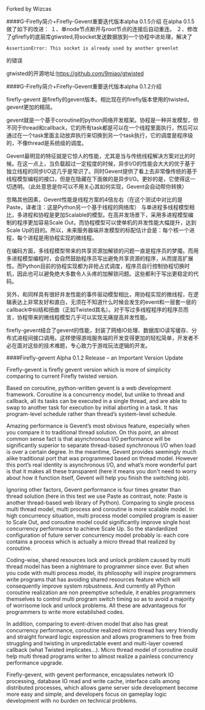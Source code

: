 Forked by Wizcas

####G-Firefly简介+Firefly-Gevent重要迭代版本alpha 0.1.5介绍
在alpha 0.1.5做了如下的改进：
１、单node节点断开与root节点的连接后自动重连。
２、修改了gfirefly的底层库gtiwsted,将socket发送数据放到一个协程中进处理，解决了

    AssertionError: This socket is already used by another greenlet

的错误

gtwisted的开源地址:https://github.com/9miao/gtwisted

####G-Firefly简介+Firefly-Gevent重要迭代版本alpha 0.1.2介绍


firefly-gevent 是firefly的gevent版本。相比现在的firefly版本使用的twisted，gevent更加的精简。<br/>

gevent就是一个基于coroutine的python网络开发框架。协程是一种并发模型，但不同于thread和callback，它的所有task都是可以在一个线程里面执行，然后可以通过在一个task里面主动放弃执行来切换到另一个task执行，它的调度是程序级的，不像thread是系统级的调度。<br/>

Gevent最明显的特征就是它惊人的性能，尤其是当与传统线程解决方案对比的时候。在这一点上，当负载超过一定程度的时候，异步I/O的性能会大大的优于基于独立线程的同步I/O这几乎是常识了。同时Gevent提供了看上去非常像传统的基于线程模型编程的接口，但是在隐藏在下面做的是异步I/O。更妙的是，它使得这一切透明。（此处意思是你可以不用关心其如何实现，Gevent会自动帮你转换）<br/>

忽略其他因素，Gevent性能是线程方案的4倍左右（在这个测试中对比的是Paste，译者注：这是Python另一个基于线程的网络库）
与单进程多线程模型相比，多进程和协程是更加Scalable的模型。在高并发场景下，采用多进程模型编制的程序更加容易Scale Out，而协程模型可以使单机的并发性能大幅提升，达到Scale Up的目的。所以，未来服务器端并发模型的标配估计会是：每个核一个进程，每个进程是用协程实现的微线程。<br/>

在编码方面，多线程模型带来的共享资源加解锁的问题一直是程序员的梦魇。而用多进程模型编程时，会自然鼓励程序员写出避免共享资源的程序，从而提高扩展性。而Python目前的协程实现都为非抢占式调度，程序员自行控制协程切换时机，因此也可以避免绝大多数令人头疼的加解锁问题。这些都利于写出更稳定的代码。<br/>

另外，和同样具有很好并发性能的事件驱动模型相比，用协程实现的微线程，在逻辑表达上非常友好和直白，无须在不知道什么时候会发生的event和一层套一层的callback中纠结和扭曲（正如Twisted其名）。对于写过多线程程序的程序员而言，协程带来的微线程模型几乎可以实现无痛提高并发性能。<br/>

firefly-gevent结合了gevent的性能，封装了网络IO处理、数据库IO读写缓存、分布式进程间接口调用。这样使得游戏服务端的开发变得更加的轻松简单，开发者不必在面对这些的技术难题，专心致力于游戏玩法逻辑的开发。<br/>




####Firefly-gevent Alpha 0.1.2 Release – an Important Version Update


Firefly-gevent is firefly gevent version which is more of simplicity comparing to current Firefly twisted version.<br/>

Based on coroutine, python-written gevent is a web development framework. Coroutine is a concurrency model, but unlike to thread and callback, all its tasks can be executed in a single thread, and are able to swap to another task for execution by initial aborting in a task. It has program-level schedule rather than thread’s system-level schedule.<br/>

Amazing performance is Gevent’s most obvious feature, especially when you compare it to traditional thread solution. On this point, an almost common sense fact is that asynchronous I/O performance will be significantly superior to separate thread-based synchronous I/O when load is over a certain degree. In the meantime, Gevent provides seemingly much alike traditional port that was programmed based on thread model. However this port’s real identity is asynchronous I/O, and what’s more wonderful part is that it makes all these transparent (here it means you don't need to worry about how it function itself, Gevent will help you finish the switching job).<br/>

Ignoring other factors, Gevent performance is four times greater than thread solution (here in this test we use Paste as contrast, note: Paste is another thread-based web library of Python). Comparing to single process multi thread model, multi process and coroutine is more scalable model. In high concurrency situation, multi process model compiled program is easier to Scale Out, and coroutine model could significantly improve single host concurrency performance to achieve Scale Up. So the standardized configuration of future server concurrency model probably is: each core contains a process which is actually a micro thread that realized by coroutine.<br/>

Coding-wise, shared resources lock and unlock problem caused by multi thread model has been a nightmare to programmer since ever. But when you code with multi process model, its philosophy will inspire programmers write programs that has avoiding shared resources feature which will consequently improve system robustness. And currently all Python coroutine realization are non preemptive schedule, it enables programmers themselves to control multi program switch timing so as to avoid a majority of worrisome lock and unlock problems. All these are advantageous for programmers to write more established codes.<br/>

In addition, comparing to event-driven model that also has great concurrency performance, coroutine realized micro thread has very friendly and straight forward logic expression and allows programmers to free from struggling and twisting in unpredictable event and multi-layer covered callback (what Twisted implicates…). Micro thread model of coroutine could help multi thread programs writer to almost realize a painless concurrency performance upgrade.<br/>

Firefly-gevent, with gevent performance, encapsulates network IO processing, database IO read and write cache, interface calls among distributed processes, which 
allows game server side development become more easy and simple, and developers focus on gameplay logic development with no burden on technical problems.<br/>


